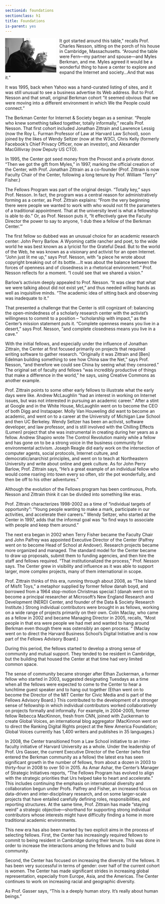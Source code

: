 ```yaml
---
sectionid: foundations
sectionclass: h1
title: Foundations
is-parent: yes
---
```


<img src="img/Nesson_optimized.jpg?raw=true" width="33%" style="padding:0px 10px 5px 0px;float:left;" alt="Berkman Center founder Charles Nesson (photo: arcticpenguin, 2009)">It got started around this table," recalls Prof. Charles Nesson, sitting on the porch of his house in Cambridge, Massachusetts. “Around the table were Fern—my partner and spouse—and Myles Berkman, and me. Myles agreed it would be a wonderful thing to have a center to explore and expand the Internet and society…And that was it.”

It was 1995, back when Yahoo was a hand-curated listing of sites, and it was still unusual to see a business advertise its Web address. But to Prof. Nesson and that small, original Berkman cohort “it seemed obvious that we were moving into a different environment in which We the People could connect.”

The Berkman Center for Internet & Society began as a seminar. “People who knew something talked together, totally informally,” recalls Prof. Nesson. That first cohort included Jonathan Zittrain and Lawrence Lessig (now the Roy L. Furman Professor of Law at Harvard Law School), soon joined by the likes of Wendy Seltzer (now at the W3C), Chris Kelly (formerly Facebook’s Chief Privacy Officer, now an investor), and Alexander MacGillivray (now Deputy US CTO).

In 1995, the Center got seed money from the Provost and a private donor. “Then we got the gift from Myles,” in 1997, marking the official creation of the Center, with Prof. Jonathan Zittrain as a co-founder (Prof. Zittrain is now Faculty Chair of the Center, following a long tenure by Prof. William “Terry” Fisher.)

The Fellows Program was part of the original design. “Totally key,” says Prof. Nesson. In fact, the program was a central reason for administratively forming as a center, as Prof. Zittrain explains: “From the very beginning there were people we wanted to work with who would not fit the parameters of a traditional appointment. That at the university level is what a fellowship is able to do.” Or, as Prof. Nesson puts it, “It effectively gave the Faculty Director the power to say to anyone, ‘I dub thee a fellow of the Berkman Center.’”

The first fellow so dubbed was an unusual choice for an academic research center: John Perry Barlow. A Wyoming cattle rancher and poet, to the wide world he was best known as a lyricist for the Grateful Dead. But to the world of the Web, he was known as a visionary and activist for an open Internet. “John just lit me up,” says Prof. Nesson, with “a piece he wrote about copyright breaking out of its bottle….It was about the balance between the forces of openness and of closedness in a rhetorical environment.” Prof. Nesson reflects for a moment. “I could see that we shared a vision.”

Barlow’s activism deeply appealed to Prof. Nesson. “It was clear that what we were talking about did not exist yet,” and thus needed willing hands as well as inquisitive minds. “The academic idea of sitting back and observing was inadequate to it.”

That presented a challenge that the Center is still cognizant of: balancing the open-mindedness of a scholarly research center with the activist’s willingness to commit to a position – “scholarship with impact,” as the Center’s mission statement puts it. “Complete openness means you live in a desert,” says Prof. Nesson, “and complete closedness means you live in a cave.”

With the initial fellows, and especially under the influence of Jonathan Zittrain, the Center at first focused primarily on projects that required writing software to gather research. “Originally it was Zittrain and [Ben] Edelman building something to see how China saw the Net,” says Prof. Nesson, “and therefore we could see China by seeing what they censored.” The original set of faculty and fellows “was incredibly productive of things that make a difference in the world,” he says, using Creative Commons as another example.

Prof. Zittrain points to some other early fellows to illustrate what the early days were like. Andrew McLaughlin “had an interest in working on Internet issues, but was not interested in pursuing an academic career.” After a stint at Google and in the White House, McLaughlin went on to become the CEO of both Digg and Instapaper. Molly Van Houweling did want to become an academic, and went on to a career at the University of Michigan Law School and then UC Berkeley. Wendy Seltzer has been an activist, software developer, and law professor, and is still involved with the Chilling Effects (Lumen) project that she was instrumental in creating during her years as a fellow. Andrew Shapiro wrote The Control Revolution mainly while a fellow and has gone on to be a strong voice in the business community for environmental activism. Joseph Reagle did early work on the intersection of computer agents, social protocols, Internet culture, and democratic/anarchist principles, and went on to teach at Northeastern University and write about online and geek culture. As for John Perry Barlow, Prof. Zittrain says, “He’s a great example of an individual fellow who would come roaring into town every so often, stir the pot wonderfully, and then be off to his other adventures.”

Although the evolution of the Fellows program has been continuous, Profs. Nesson and Zittrain think it can be divided into something like eras.

Prof. Zittrain characterizes 1998-2002 as a time of “individual targets of opportunity”: “Young people wanting to make a mark, participate in our activities, and accelerate their careers.” Wendy Seltzer, who started at the Center in 1997, adds that the informal goal was “to find ways to associate with people and keep them around.”

The next era began in 2002 when Terry Fisher became the Faculty Chair and John Palfrey was appointed Executive Director of the Center (Palfrey went on to become Head of School at Andover). Research projects became more organized and managed. The standard model for the Center became to draw up proposals, submit them to funding agencies, and then hire the staff and fellows required. “That institutionalized the process,” Prof. Nesson says. The Center grew in visibility and influence as it was able to support larger, more complex projects, many of them international in scope.

Prof. Zittrain thinks of this era, running through about 2008, as “The Island of Misfit Toys,” a metaphor supplied by former fellow danah boyd, and borrowed from a 1964 stop-motion Christmas special.1 (danah went on to become a principal researcher at Microsoft’s New England Research and Development (NERD) Center, and founder of the Data & Society Research Institute.) Strong individual contributors were brought in as fellows, working on a wide range of projects primarily on their own. Colin Maclay, who came as a fellow in 2002 and became Managing Director in 2005, recalls, “Most people in that era were people we had met and wanted to hang around Berkman even though there was ostensibly an open process. “ (Maclay went on to direct the Harvard Business School’s Digital Initiative and is now part of the Fellows Advisory Board.)

During this period, the fellows started to develop a strong sense of community and mutual support. They tended to be resident in Cambridge, but the building that housed the Center at that time had very limited common space.

The sense of community became stronger after Ethan Zuckerman, a former fellow who started in 2003, suggested designating Tuesdays as a time when all the fellows were expected to come to the Center to hear a lunchtime guest speaker and to hang out together (Ethan went on to become the Director of the MIT Center for Civic Media and is part of the Fellows Advisory Board.) This contributed to the development of a stronger sense of fellowship in which individual contributors worked collaboratively on projects formally and informally. For example, in 2004-2005, former fellow Rebecca MacKinnon, fresh from CNN, joined with Zuckerman to create Global Voices, an international blog aggregator (MacKinnon went on to direct the Ranking Digital Rights project at the New America Foundation; Global Voices currently has 1,400 writers and publishes in 35 languages.)

In 2008, the Center transitioned from a Law School initiative to an inter-faculty initiative of Harvard University as a whole. Under the leadership of Prof. Urs Gasser, the current Executive Director of the Center (who first entered the Berkman community as a fellow) the latest era has seen significant growth in the number of fellows, from about a dozen in 2003 to thirty-four in 2008 to over 50 in 2015. As Amar Ashar, the Center’s Manager of Strategic Initiatives reports, “The Fellows Program has evolved to align with the strategic priorities that Urs helped take to heart and accelerate.” This includes continuing the emphasis on international diversity and collaboration begun under Profs. Palfrey and Fisher, an increased focus on data-driven and inter-disciplinary research, and on some larger-scale projects that have entailed carefully defining roles, responsibilities, and reporting structures. At the same time, Prof. Zittrain has made “staying weird” a strategic objective—shorthand for supporting strong individual contributors whose interests might have difficulty finding a home in more traditional academic environments.

This new era has also been marked by two explicit aims in the process of selecting fellows. First, the Center has increasingly required fellows to commit to being resident in Cambridge during their tenure. This was done in order to increase the interactions among the fellows and to build community.

Second, the Center has focused on increasing the diversity of the fellows. It has been very successful in terms of gender: over half of the current cohort is women. The Center has made significant strides in increasing global representation, especially from Europe, Asia, and the Americas. The Center continues to work on increasing racial and geographic diversity.

As Prof. Gasser says, “This is a deeply human story. It’s really about human beings.”
